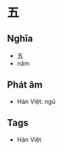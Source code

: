 # 五

## Nghĩa
* 五
* năm

## Phát âm
* Hán Việt: ngũ

## Tags
* Hán Việt

<script>window.HANZI_FIELD='五';</script>
